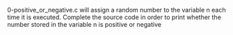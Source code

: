 0-positive_or_negative.c will assign a random number to the variable n each time it is executed. Complete the source code in order to print whether the number stored in the variable n is positive or negative
